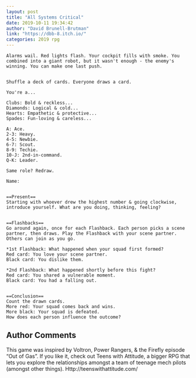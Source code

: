 ```yaml
---
layout: post
title: "All Systems Critical"
date: 2019-10-11 19:34:42
author: "David Brunell-Brutman"
link: "https://dbb-8.itch.io/"
categories: 2019 rpg
---
```


 
```
Alarms wail. Red lights flash. Your cockpit fills with smoke. You combined into a giant robot, but it wasn't enough - the enemy's winning. You can make one last push.


Shuffle a deck of cards. Everyone draws a card.

You're a...

Clubs: Bold & reckless...
Diamonds: Logical & cold...
Hearts: Empathetic & protective...
Spades: Fun-loving & careless...

A: Ace.
2-3: Heavy.
4-5: Newbie.
6-7: Scout.
8-9: Techie.
10-J: 2nd-in-command.
Q-K: Leader.

Same role? Redraw.

Name: 


==Present==
Starting with whoever drew the highest number & going clockwise, introduce yourself. What are you doing, thinking, feeling?


==Flashbacks==
Go around again, once for each Flashback. Each person picks a scene partner, then draws. Play the Flashback with your scene partner. Others can join as you go.

*1st Flashback: What happened when your squad first formed?
Red card: You love your scene partner.
Black card: You dislike them.

*2nd Flashback: What happened shortly before this fight?
Red card: You shared a vulnerable moment.
Black card: You had a falling out.


==Conclusion==
Count the drawn cards.
More red: Your squad comes back and wins.
More black: Your squad is defeated.
How does each person influence the outcome?
```
## Author Comments
This game was inspired by Voltron, Power Rangers, & the Firefly episode “Out of Gas”. If you like it, check out Teens with Attitude, a bigger RPG that lets you explore the relationships amongst a team of teenage mech pilots (amongst other things). Http://teenswithattitude.com/
